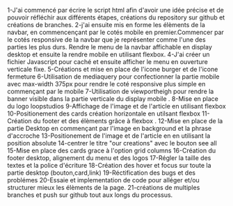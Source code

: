 1-J'ai commencé par écrire le script html afin d'avoir une idée précise et de pouvoir réfléchir aux différents étapes, créations du repository sur github et créations de branches.
2-j'ai ensuite mis en forme les élèments de la navbar, en commencençant par le cotés mobile en premier.Commencer par le cotés responsive de la navbar que je représenter comme l'une des parties les plus durs. Rendre le menu de la navbar affichable en display desktop et ensuite la rendre mobile en utilisant flexbox.
4-J'ai créer un fichier Javascript pour caché et ensuite afficher le menu en ouverture verticale fixe.
5-Créations et mise en place de l'icone burger et de l'icone fermeture
6-Utilisation de mediaquery pour confectionner la partie mobile avec max-width 375px pour rendre le coté responsive plus simple en commençant par le mobile
7-Utilisation de viewportheigh pour rendre la banner visible dans la partie verticale du display mobile .
8-Mise en place du logo loopstudios
9-Affichage de l'image et de l'article en utilisant flexbox
10-Positionement des cards création horizontale en utilsant flexbox
11-Création du footer et des élèments grâce à flexbox .
12-Mise en place de la partie Desktop en commençant par l'image en background et la phrase d'accroche
13-Positionement de l'image et de l'article en en utilisant la position absolute
14-centrer le titre "our creations" avec le bouton see all
15-Mise en place des cards grace à l'option grid columns
16-Création du footer desktop, alignement du menu et des logos
17-Régler la taille des textes et la police d'écriture
18-Création des hover et focus sur toute la partie desktop (bouton,card,link)
19-Réctification des bugs et des problémes
20-Essaie et implementation de code pour alléger et/ou structurer mieux les élèments de la page.
21-créations de multiples branches et push sur github tout aux longs du processus.
